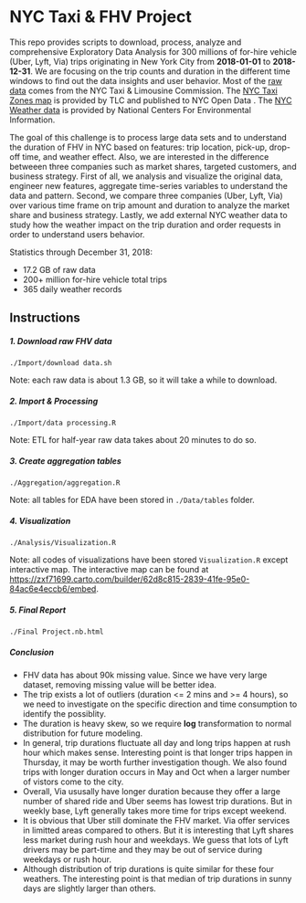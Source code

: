 # NYC Taxi & FHV Project

This repo provides scripts to download, process, analyze and comprehensive Exploratory Data Analysis for 300 millions of for-hire vehicle (Uber, Lyft, Via) trips originating in New York City from **2018-01-01** to **2018-12-31**. We are focusing on the trip counts and duration in the different time windows to find out the data insights and user behavior. Most of the [raw data](https://www1.nyc.gov/site/tlc/about/tlc-trip-record-data.page) comes from the NYC Taxi & Limousine Commission. The [NYC Taxi Zones map](https://data.cityofnewyork.us/Transportation/NYC-Taxi-Zones/d3c5-ddgc) is provided by TLC and published to NYC Open Data . The [NYC Weather data](https://www.ncdc.noaa.gov/data-access) is provided by National Centers For Environmental Information.

The goal of this challenge is to process large data sets and to understand the duration of FHV in NYC based on features: trip location, pick-up, drop-off time, and weather effect. Also, we are interested in the difference betweeen three companies such as market shares, targeted customers, and business strategy. First of all, we analysis and visualize the original data, engineer new features, aggregate time-series variables to understand the data and pattern. Second, we compare three companies (Uber, Lyft, Via) over various time frame on trip amount and duration to analyze the market share and business strategy. Lastly, we add external NYC weather data to study how the weather impact on the trip duration and order requests in order to understand users behavior.

Statistics through December 31, 2018:

- 17.2 GB of raw data
- 200+ million for-hire vehicle total trips
- 365 daily weather records

## Instructions

##### 1. Download raw FHV data

`./Import/download data.sh`

Note: each raw data is about 1.3 GB, so it will take a while to download.

##### 2. Import & Processing

`./Import/data processing.R`

Note: ETL for half-year raw data takes about 20 minutes to do so.

##### 3. Create aggregation tables

`./Aggregation/aggregation.R`

Note: all tables for EDA have been stored in `./Data/tables` folder. 

##### 4. Visualization

`./Analysis/Visualization.R`

Note: all codes of visualizations have been stored `Visualization.R` except interactive map. The interactive map can be found at https://zxf71699.carto.com/builder/62d8c815-2839-41fe-95e0-84ac6e4eccb6/embed.

##### 5. Final Report

`./Final Project.nb.html`

##### Conclusion

* FHV data has about 90k missing value. Since we have very large dataset, removing missing value will be better idea.
* The trip exists a lot of outliers (duration <= 2 mins and >= 4 hours), so we need to investigate on the specific direction and time consumption to identify the possiblity.
* The duration is heavy skew, so we require **log** transformation to normal distribution for future modeling.
* In general, trip durations fluctuate all day and long trips happen at rush hour which makes sense. Interesting point is that longer trips happen in Thursday, it may be worth further investigation though. We also found trips with longer duration occurs in May and Oct when a larger number of vistors come to the city.
* Overall, Via ususally have longer duration because they offer a large number of shared ride and Uber seems has lowest trip durations. But in weekly base, Lyft generally takes more time for trips except weekend.
* It is obvious that Uber still dominate the FHV market. Via offer services in limitted areas compared to others. But it is interesting that Lyft shares less market during rush hour and weekdays. We guess that lots of Lyft drivers may be part-time and they may be out of service during weekdays or rush hour.
* Although distribution of trip durations is quite similar for these four weathers. The interesting point is that median of trip durations in sunny days are slightly larger than others.
